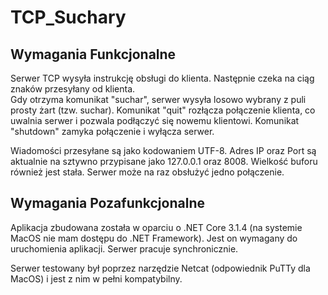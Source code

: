 # TCP_Suchary

## Wymagania Funkcjonalne

Serwer TCP wysyła instrukcję obsługi do klienta. Następnie czeka na ciąg znaków przesyłany od klienta.<br/>
Gdy otrzyma komunikat "suchar", serwer wysyła losowo wybrany z puli prosty żart (tzw. suchar). Komunikat "quit" rozłącza połączenie klienta, co uwalnia serwer i pozwala podłączyć się nowemu klientowi. Komunikat "shutdown" zamyka połączenie i wyłącza serwer.

Wiadomości przesyłane są jako kodowaniem UTF-8. Adres IP oraz Port są aktualnie na sztywno przypisane jako 127.0.0.1 oraz 8008. Wielkość buforu również jest stała. Serwer może na raz obsłużyć jedno połączenie.

## Wymagania Pozafunkcjonalne

Aplikacja zbudowana została w oparciu o .NET Core 3.1.4 (na systemie MacOS nie mam dostępu do .NET Framework). Jest on wymagany do uruchomienia aplikacji. Serwer pracuje synchronicznie.

Serwer testowany był poprzez narzędzie Netcat (odpowiednik PuTTy dla MacOS) i jest z nim w pełni kompatybilny.
